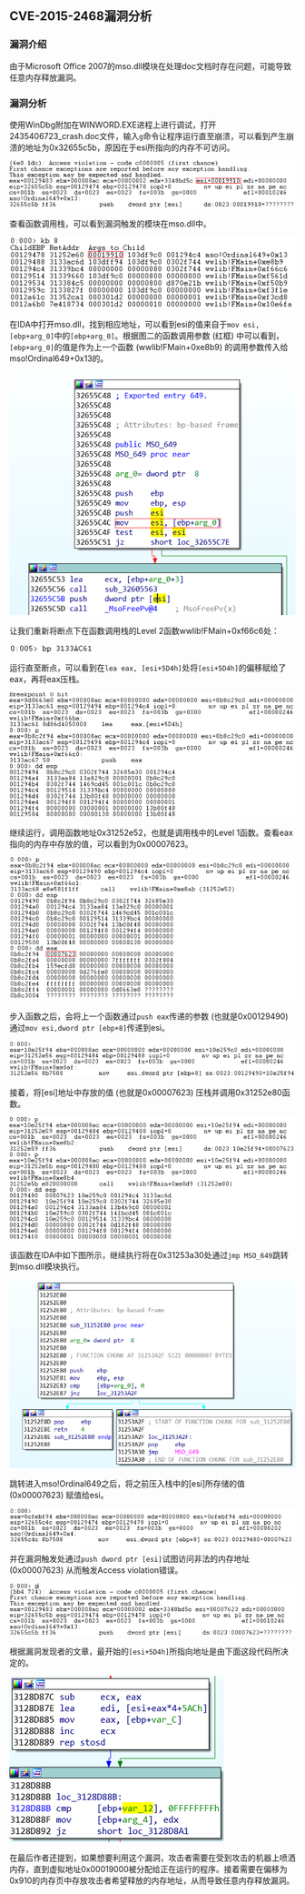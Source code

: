 ## CVE-2015-2468漏洞分析

### 漏洞介绍

由于Microsoft Office 2007的mso.dll模块在处理doc文档时存在问题，可能导致任意内存释放漏洞。

### 漏洞分析

使用WinDbg附加在WINWORD.EXE进程上进行调试，打开2435406723_crash.doc文件，输入`g`命令让程序运行直至崩溃，可以看到产生崩溃的地址为0x32655c5b，原因在于esi所指向的内存不可访问。

![](img/1.PNG)

查看函数调用栈，可以看到漏洞触发的模块在mso.dll中。

![](img/2.PNG)

在IDA中打开mso.dll，找到相应地址，可以看到esi的值来自于`mov esi, [ebp+arg_0]`中的`[ebp+arg_0]`。根据图二的函数调用参数 (红框) 中可以看到，`[ebp+arg_0]`的值是作为上一个函数 (wwlib!FMain+0xe8b9) 的调用参数传入给mso!Ordinal649+0x13的。

![](img/3.PNG)

让我们重新将断点下在函数调用栈的Level 2函数wwlib!FMain+0xf66c6处：

![](img/4.PNG)

运行直至断点，可以看到在`lea eax, [esi+5D4h]`处将`[esi+5D4h]`的偏移赋给了eax，再将eax压栈。

![](img/5.PNG)

继续运行，调用函数地址0x31252e52，也就是调用栈中的Level 1函数。查看eax指向的内存中存放的值，可以看到为0x00007623。

![](img/6.PNG)

步入函数之后，会将上一个函数通过`push eax`传递的参数 (也就是0x00129490) 通过`mov esi,dword ptr [ebp+8]`传递到esi。

![](img/7.PNG)

接着，将[esi]地址中存放的值 (也就是0x00007623) 压栈并调用0x31252e80函数。

![](img/8.PNG)

该函数在IDA中如下图所示，继续执行将在0x31253a30处通过`jmp MSO_649`跳转到mso.dll模块执行。

![](img/9.PNG)

跳转进入mso!Ordinal649之后，将之前压入栈中的[esi]所存储的值 (0x00007623) 赋值给esi。

![](img/10.PNG)

并在漏洞触发处通过`push dword ptr [esi]`试图访问非法的内存地址 (0x00007623) 从而触发Access violation错误。

![](img/11.PNG)

根据漏洞发现者的文章，最开始的`[esi+5D4h]`所指向地址是由下面这段代码所决定的。

![](img/12.PNG)

在最后作者还提到，如果想要利用这个漏洞，攻击者需要在受到攻击的机器上喷洒内存，直到虚拟地址0x00019000被分配给正在运行的程序。接着需要在偏移为0x910的内存页中存放攻击者希望释放的内存地址，从而导致任意内存释放漏洞。